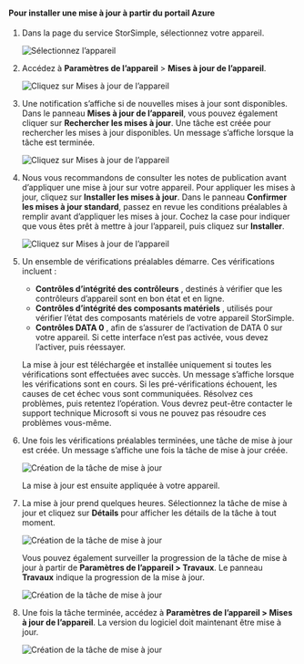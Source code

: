 <!--author=alkohli last changed: 07/07/17-->

#### <a name="to-install-an-update-from-the-azure-portal"></a>Pour installer une mise à jour à partir du portail Azure

1. Dans la page du service StorSimple, sélectionnez votre appareil.

    ![Sélectionnez l’appareil](./media/storsimple-8000-install-update4-via-portal/update1.png)

2. Accédez à **Paramètres de l’appareil** > **Mises à jour de l’appareil**.

    ![Cliquez sur Mises à jour de l’appareil](./media/storsimple-8000-install-update4-via-portal/update2.png)

2. Une notification s’affiche si de nouvelles mises à jour sont disponibles. Dans le panneau **Mises à jour de l’appareil**, vous pouvez également cliquer sur **Rechercher les mises à jour**. Une tâche est créée pour rechercher les mises à jour disponibles. Un message s’affiche lorsque la tâche est terminée.

    ![Cliquez sur Mises à jour de l’appareil](./media/storsimple-8000-install-update4-via-portal/update3.png)

3. Nous vous recommandons de consulter les notes de publication avant d’appliquer une mise à jour sur votre appareil. Pour appliquer les mises à jour, cliquez sur **Installer les mises à jour**. Dans le panneau **Confirmer les mises à jour standard**, passez en revue les conditions préalables à remplir avant d’appliquer les mises à jour. Cochez la case pour indiquer que vous êtes prêt à mettre à jour l’appareil, puis cliquez sur **Installer**.

    ![Cliquez sur Mises à jour de l’appareil](./media/storsimple-8000-install-update4-via-portal/update4.png)

6. Un ensemble de vérifications préalables démarre. Ces vérifications incluent :
   
   * **Contrôles d’intégrité des contrôleurs** , destinés à vérifier que les contrôleurs d’appareil sont en bon état et en ligne.
   * **Contrôles d’intégrité des composants matériels** , utilisés pour vérifier l’état des composants matériels de votre appareil StorSimple.
   * **Contrôles DATA 0** , afin de s’assurer de l’activation de DATA 0 sur votre appareil. Si cette interface n’est pas activée, vous devez l’activer, puis réessayer.

    La mise à jour est téléchargée et installée uniquement si toutes les vérifications sont effectuées avec succès. Un message s’affiche lorsque les vérifications sont en cours. Si les pré-vérifications échouent, les causes de cet échec vous sont communiquées. Résolvez ces problèmes, puis retentez l’opération. Vous devrez peut-être contacter le support technique Microsoft si vous ne pouvez pas résoudre ces problèmes vous-même.

7. Une fois les vérifications préalables terminées, une tâche de mise à jour est créée. Un message s’affiche une fois la tâche de mise à jour créée.
   
    ![Création de la tâche de mise à jour](./media/storsimple-8000-install-update4-via-portal/update6.png)
   
    La mise à jour est ensuite appliquée à votre appareil.

9. La mise à jour prend quelques heures. Sélectionnez la tâche de mise à jour et cliquez sur **Détails** pour afficher les détails de la tâche à tout moment.

    ![Création de la tâche de mise à jour](./media/storsimple-8000-install-update4-via-portal/update8.png)

     Vous pouvez également surveiller la progression de la tâche de mise à jour à partir de **Paramètres de l’appareil > Travaux**. Le panneau **Travaux** indique la progression de la mise à jour.

     ![Création de la tâche de mise à jour](./media/storsimple-8000-install-update4-via-portal/update7.png)

10. Une fois la tâche terminée, accédez à **Paramètres de l’appareil > Mises à jour de l’appareil**. La version du logiciel doit maintenant être mise à jour.

    ![Création de la tâche de mise à jour](./media/storsimple-8000-install-update4-via-portal/update9.png)

